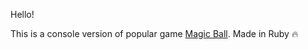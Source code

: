 Hello!

This is a console version of popular game [Magic Ball](https://en.wikipedia.org/wiki/Magic_8-Ball).
Made in Ruby 🔥

